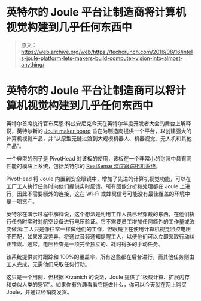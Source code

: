 # 英特尔的 Joule 平台让制造商将计算机视觉构建到几乎任何东西中 

> 原文：<https://web.archive.org/web/https://techcrunch.com/2016/08/16/intels-joule-platform-lets-makers-build-computer-vision-into-almost-anything/>

# 英特尔的 Joule 平台让制造商可以将计算机视觉构建到几乎任何东西中

英特尔首席执行官布莱恩·科兹安尼克今天在英特尔年度开发者大会的舞台上解释说，英特尔新的 [Joule maker board](https://web.archive.org/web/20221209000830/https://newsroom.intel.com/chip-shots/make-amazing-things-happen-iot-entrepreneurship-intel-joule/) 旨在为制造商提供一个平台，以创建强大的计算机视觉产品，并“从原型无缝过渡到大规模机器人、机器视觉、无人机和其他产品”。

一个典型的例子是 PivotHead 对该板的使用，该板在一个非常小的封装中具有高性能的模块上系统，包括英特尔的 [RealSense 深度跟踪相机系统](https://web.archive.org/web/20221209000830/https://beta.techcrunch.com/2016/08/16/intel-shows-off-all-in-one-project-alloy-virtual-reality-headset/)。

PivotHead 将 Joule 内置到安全眼镜中，增加了先进的计算机视觉功能，可以在工厂工人执行任务时向他们提供实时反馈。所有图像分析和处理都在 Joule 上进行，因此不需要额外的连接，这在 Wi-Fi 或蜂窝信号可能没有最佳覆盖的环境中是一项资产。

英特尔在演示过程中解释说，这个想法是利用工作人员已经穿戴的东西，在他们执行任务时实时对航空设备进行电压验证。它不需要员工增加任何额外的工作量或改变做法:工人只是像往常一样做他们的工作，但眼镜正在使用计算机视觉监控电压不匹配，如果发现差异，将通过音频通知提醒工人，以便他们可以立即采取行动纠正错误。通常，电压检查是一项完全独立的、耗时得多的手动任务。

该系统提供实时跟踪和 100%的覆盖率，所有这些都在后台进行，而其他任务则由工人完成，无需他们采取任何行动。

这只是一个用例，但根据 Krzanich 的说法，Joule 提供了“板载计算、扩展内存和类似人类的感官”。如果你有兴趣看看它能做什么，你可以今天就在网上购买 Joule，并通过经销商发货。